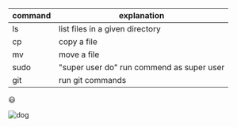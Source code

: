 |command |explanation
|---|---|
ls|list files in a given directory
cp|copy a file
mv|move a file
sudo|"super user do" run commend as super user
git|run git commands


:smiley:

![dog](file:///home/dci/images/dog.webp)

